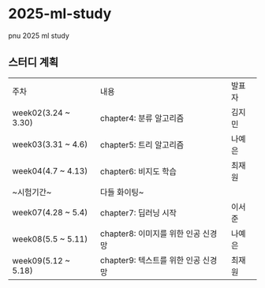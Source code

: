 # 2025-ml-study
pnu 2025 ml study 

## 스터디 계획

<table>
  <tr>
    <td>주차</td>
    <td>내용</td>
    <td>발표자</td>
  </tr>
  <tr>
    <td>week02(3.24 ~ 3.30)</td>
    <td>chapter4: 분류 알고리즘</td>
    <td>김지민</td>
  </tr>
  <tr>
    <td>week03(3.31 ~ 4.6)</td>
    <td>chapter5: 트리 알고리즘</td>
    <td>나예은</td>
  </tr>
  <tr>
    <td>week04(4.7 ~ 4.13)</td>
    <td>chapter6: 비지도 학습</td>
    <td>최재원</td>
  </tr>
  <tr>
    <td>~시험기간~</td>
    <td>다들 화이팅~</td>
    <td></td>
  </tr>
  <tr>
    <td>week07(4.28 ~ 5.4)</td>
    <td>chapter7: 딥러닝 시작</td>
    <td>이서준</td>
  </tr>
  <tr>
    <td>week08(5.5 ~ 5.11)</td>
    <td>chapter8: 이미지를 위한 인공 신경망</td>
    <td>나예은</td>
  </tr>
  <tr>
    <td>week09(5.12 ~ 5.18)</td>
    <td>chapter9: 텍스트를 위한 인공 신경망</td>
    <td>최재원</td>
  </tr>
</table>
